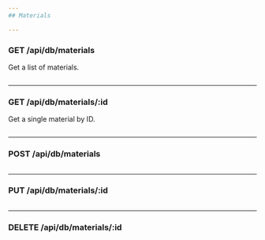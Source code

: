 ```yaml
---
## Materials

---
```

### GET /api/db/materials
Get a list of materials.

```

```

---
### GET /api/db/materials/:id
Get a single material by ID.

```

```

---
### POST /api/db/materials

```

```

---
### PUT /api/db/materials/:id

```

```

---
### DELETE /api/db/materials/:id

```

```